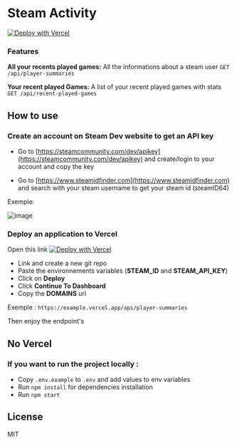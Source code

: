 # Steam Activity

[![Deploy with Vercel](https://vercel.com/button)](https://vercel.com/new/git/external?repository-url=https://github.com/sammyngy/steam-activity&env=STEAM_API_KEY,STEAM_ID&project-name=steam-activity)

### Features 
**All your recents played games:** All the informations about a steam user `GET /api/player-summaries`

**Your recent played Games:** A list of your recent played games with stats `GET /api/recent-played-games`
	
## How to use
### Create an account on Steam Dev website to get an API key

- Go to [https://steamcommunity.com/dev/apikey](https://steamcommunity.com/dev/apikey) and create/login to your account and copy the key

- Go to [https://www.steamidfinder.com](https://www.steamidfinder.com) and search with your steam username to get your steam id (steamID64)

Exemple:

![image](https://user-images.githubusercontent.com/32553897/212471715-ec46d71c-5826-4bd1-be43-0c1672b77061.png)


###  Deploy an application to Vercel

Open this link [![Deploy with Vercel](https://vercel.com/button)](https://vercel.com/new/git/external?repository-url=https://github.com/sammyngy/steam-activity&env=STEAM_API_KEY,STEAM_ID&project-name=steam-activity)

- Link and create a new git repo
- Paste the environnements variables (**STEAM_ID** and **STEAM_API_KEY**)
- Click on **Deploy**
- Click **Continue To Dashboard** 
- Copy the **DOMAINS** url

Exemple : `https://example.vercel.app/api/player-summaries`

Then enjoy the endpoint's

## No Vercel 
### If you want to run the project locally :
- Copy `.env.example` to `.env` and add values to env variables
- Run `npm install` for dependencies installation
- Run `npm start`
## License

MIT
